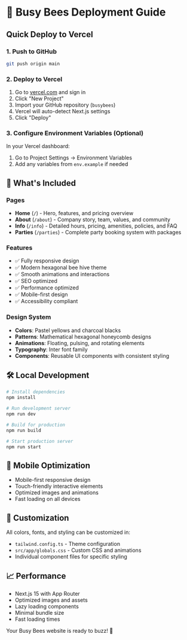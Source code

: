 # 🚀 Busy Bees Deployment Guide

## Quick Deploy to Vercel

### 1. Push to GitHub
```bash
git push origin main
```

### 2. Deploy to Vercel
1. Go to [vercel.com](https://vercel.com) and sign in
2. Click "New Project"
3. Import your GitHub repository (`busybees`)
4. Vercel will auto-detect Next.js settings
5. Click "Deploy"

### 3. Configure Environment Variables (Optional)
In your Vercel dashboard:
1. Go to Project Settings → Environment Variables
2. Add any variables from `env.example` if needed

## 🌟 What's Included

### Pages
- **Home** (`/`) - Hero, features, and pricing overview
- **About** (`/about`) - Company story, team, values, and community
- **Info** (`/info`) - Detailed hours, pricing, amenities, policies, and FAQ
- **Parties** (`/parties`) - Complete party booking system with packages

### Features
- ✅ Fully responsive design
- ✅ Modern hexagonal bee hive theme
- ✅ Smooth animations and interactions
- ✅ SEO optimized
- ✅ Performance optimized
- ✅ Mobile-first design
- ✅ Accessibility compliant

### Design System
- **Colors**: Pastel yellows and charcoal blacks
- **Patterns**: Mathematical hexagonal honeycomb designs
- **Animations**: Floating, pulsing, and rotating elements
- **Typography**: Inter font family
- **Components**: Reusable UI components with consistent styling

## 🛠️ Local Development

```bash
# Install dependencies
npm install

# Run development server
npm run dev

# Build for production
npm run build

# Start production server
npm run start
```

## 📱 Mobile Optimization
- Mobile-first responsive design
- Touch-friendly interactive elements
- Optimized images and animations
- Fast loading on all devices

## 🎨 Customization
All colors, fonts, and styling can be customized in:
- `tailwind.config.ts` - Theme configuration
- `src/app/globals.css` - Custom CSS and animations
- Individual component files for specific styling

## 📈 Performance
- Next.js 15 with App Router
- Optimized images and assets
- Lazy loading components
- Minimal bundle size
- Fast loading times

Your Busy Bees website is ready to buzz! 🐝
